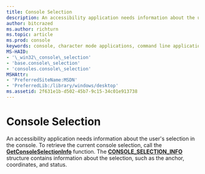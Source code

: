 ```yaml
---
title: Console Selection
description: An accessibility application needs information about the user's selection in the console.
author: bitcrazed
ms.author: richturn
ms.topic: article
ms.prod: console
keywords: console, character mode applications, command line applications, terminal applications, console api
MS-HAID:
- '\_win32\_console\_selection'
- 'base.console\_selection'
- 'consoles.console\_selection'
MSHAttr:
- 'PreferredSiteName:MSDN'
- 'PreferredLib:/library/windows/desktop'
ms.assetid: 2f631e1b-d502-45b7-9c15-34c01e913738
---
```


# Console Selection


An accessibility application needs information about the user's selection in the console. To retrieve the current console selection, call the [**GetConsoleSelectionInfo**](getconsoleselectioninfo.md) function. The [**CONSOLE\_SELECTION\_INFO**](console-selection-info-str.md) structure contains information about the selection, such as the anchor, coordinates, and status.

 

 




